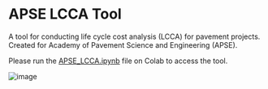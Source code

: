 # APSE LCCA Tool
A tool for conducting life cycle cost analysis (LCCA) for pavement projects. Created for Academy of Pavement Science and Engineering (APSE).

Please run the [APSE_LCCA.ipynb](https://colab.research.google.com/github/egemenokte/PavementPython/blob/main/PavementLCCA/APSE_LCCA.ipynb) file on Colab to access the tool.

![image](https://github.com/egemenokte/PavementPython/assets/45702242/9aad3dd5-f990-4485-af34-c2f85f690f85)
